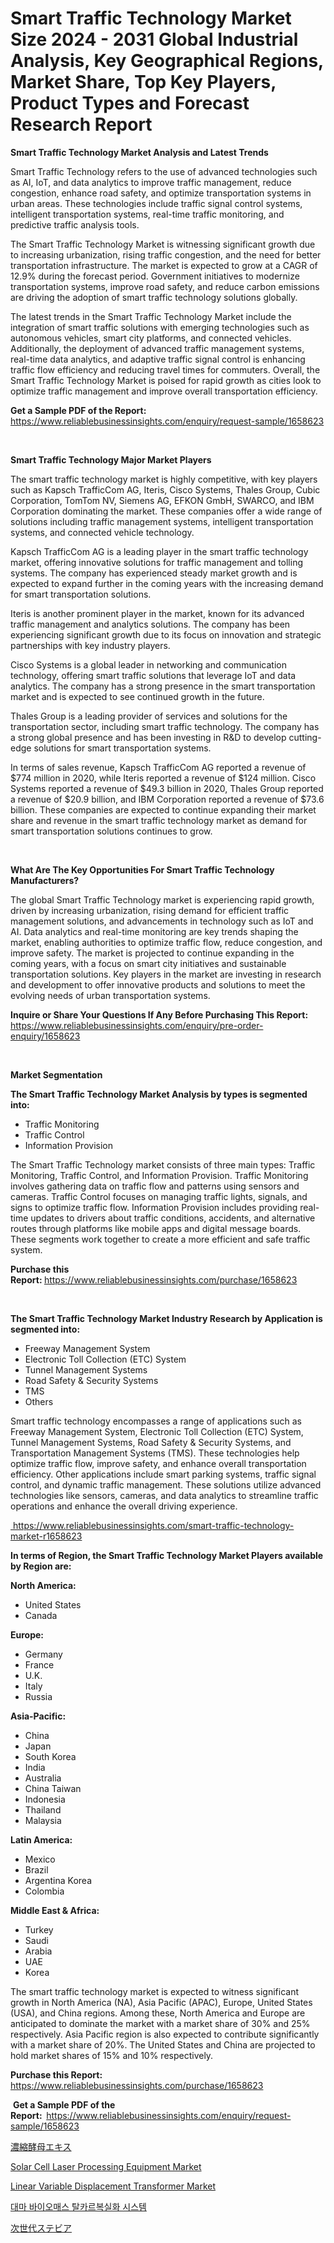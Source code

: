 <p><h1>Smart Traffic Technology Market Size 2024 - 2031 Global Industrial Analysis, Key Geographical Regions, Market Share, Top Key Players, Product Types and Forecast Research Report</h1></p><p><strong>Smart Traffic Technology Market Analysis and Latest Trends</strong></p>
<p><p>Smart Traffic Technology refers to the use of advanced technologies such as AI, IoT, and data analytics to improve traffic management, reduce congestion, enhance road safety, and optimize transportation systems in urban areas. These technologies include traffic signal control systems, intelligent transportation systems, real-time traffic monitoring, and predictive traffic analysis tools.</p><p>The Smart Traffic Technology Market is witnessing significant growth due to increasing urbanization, rising traffic congestion, and the need for better transportation infrastructure. The market is expected to grow at a CAGR of 12.9% during the forecast period. Government initiatives to modernize transportation systems, improve road safety, and reduce carbon emissions are driving the adoption of smart traffic technology solutions globally.</p><p>The latest trends in the Smart Traffic Technology Market include the integration of smart traffic solutions with emerging technologies such as autonomous vehicles, smart city platforms, and connected vehicles. Additionally, the deployment of advanced traffic management systems, real-time data analytics, and adaptive traffic signal control is enhancing traffic flow efficiency and reducing travel times for commuters. Overall, the Smart Traffic Technology Market is poised for rapid growth as cities look to optimize traffic management and improve overall transportation efficiency.</p></p>
<p><strong>Get a Sample PDF of the Report:&nbsp;</strong> <a href="https://www.reliablebusinessinsights.com/enquiry/request-sample/1658623">https://www.reliablebusinessinsights.com/enquiry/request-sample/1658623</a></p>
<p>&nbsp;</p>
<p><strong>Smart Traffic Technology Major Market Players</strong></p>
<p><p>The smart traffic technology market is highly competitive, with key players such as Kapsch TrafficCom AG, Iteris, Cisco Systems, Thales Group, Cubic Corporation, TomTom NV, Siemens AG, EFKON GmbH, SWARCO, and IBM Corporation dominating the market. These companies offer a wide range of solutions including traffic management systems, intelligent transportation systems, and connected vehicle technology.</p><p>Kapsch TrafficCom AG is a leading player in the smart traffic technology market, offering innovative solutions for traffic management and tolling systems. The company has experienced steady market growth and is expected to expand further in the coming years with the increasing demand for smart transportation solutions.</p><p>Iteris is another prominent player in the market, known for its advanced traffic management and analytics solutions. The company has been experiencing significant growth due to its focus on innovation and strategic partnerships with key industry players.</p><p>Cisco Systems is a global leader in networking and communication technology, offering smart traffic solutions that leverage IoT and data analytics. The company has a strong presence in the smart transportation market and is expected to see continued growth in the future.</p><p>Thales Group is a leading provider of services and solutions for the transportation sector, including smart traffic technology. The company has a strong global presence and has been investing in R&D to develop cutting-edge solutions for smart transportation systems.</p><p>In terms of sales revenue, Kapsch TrafficCom AG reported a revenue of $774 million in 2020, while Iteris reported a revenue of $124 million. Cisco Systems reported a revenue of $49.3 billion in 2020, Thales Group reported a revenue of $20.9 billion, and IBM Corporation reported a revenue of $73.6 billion. These companies are expected to continue expanding their market share and revenue in the smart traffic technology market as demand for smart transportation solutions continues to grow.</p></p>
<p>&nbsp;</p>
<p><strong>What Are The Key Opportunities For Smart Traffic Technology Manufacturers?</strong></p>
<p><p>The global Smart Traffic Technology market is experiencing rapid growth, driven by increasing urbanization, rising demand for efficient traffic management solutions, and advancements in technology such as IoT and AI. Data analytics and real-time monitoring are key trends shaping the market, enabling authorities to optimize traffic flow, reduce congestion, and improve safety. The market is projected to continue expanding in the coming years, with a focus on smart city initiatives and sustainable transportation solutions. Key players in the market are investing in research and development to offer innovative products and solutions to meet the evolving needs of urban transportation systems.</p></p>
<p><strong>Inquire or Share Your Questions If Any Before Purchasing This Report:</strong> <a href="https://www.reliablebusinessinsights.com/enquiry/pre-order-enquiry/1658623">https://www.reliablebusinessinsights.com/enquiry/pre-order-enquiry/1658623</a></p>
<p>&nbsp;</p>
<p><strong>Market Segmentation</strong></p>
<p><strong>The Smart Traffic Technology Market Analysis by types is segmented into:</strong></p>
<p><ul><li>Traffic Monitoring</li><li>Traffic Control</li><li>Information Provision</li></ul></p>
<p><p>The Smart Traffic Technology market consists of three main types: Traffic Monitoring, Traffic Control, and Information Provision. Traffic Monitoring involves gathering data on traffic flow and patterns using sensors and cameras. Traffic Control focuses on managing traffic lights, signals, and signs to optimize traffic flow. Information Provision includes providing real-time updates to drivers about traffic conditions, accidents, and alternative routes through platforms like mobile apps and digital message boards. These segments work together to create a more efficient and safe traffic system.</p></p>
<p><strong>Purchase this Report:&nbsp;</strong><a href="https://www.reliablebusinessinsights.com/purchase/1658623">https://www.reliablebusinessinsights.com/purchase/1658623</a></p>
<p>&nbsp;</p>
<p><strong>The Smart Traffic Technology Market Industry Research by Application is segmented into:</strong></p>
<p><ul><li>Freeway Management System</li><li>Electronic Toll Collection (ETC) System</li><li>Tunnel Management Systems</li><li>Road Safety & Security Systems</li><li>TMS</li><li>Others</li></ul></p>
<p><p>Smart traffic technology encompasses a range of applications such as Freeway Management System, Electronic Toll Collection (ETC) System, Tunnel Management Systems, Road Safety & Security Systems, and Transportation Management Systems (TMS). These technologies help optimize traffic flow, improve safety, and enhance overall transportation efficiency. Other applications include smart parking systems, traffic signal control, and dynamic traffic management. These solutions utilize advanced technologies like sensors, cameras, and data analytics to streamline traffic operations and enhance the overall driving experience.</p></p>
<p><a href="https://www.reliablebusinessinsights.com/smart-traffic-technology-market-r1658623">&nbsp;https://www.reliablebusinessinsights.com/smart-traffic-technology-market-r1658623</a></p>
<p><strong>In terms of Region, the Smart Traffic Technology Market Players available by Region are:</strong></p>
<p>
    <p> <strong> North America: </strong>
        <ul>
            <li>United States</li>
            <li>Canada</li>
        </ul>
        </p> 
    <p> <strong> Europe: </strong>
        <ul>
            <li>Germany</li>
            <li>France</li>
            <li>U.K.</li>
            <li>Italy</li>
            <li>Russia</li>
        </ul>
        </p> 
    <p> <strong> Asia-Pacific: </strong>
        <ul>
            <li>China</li>
            <li>Japan</li>
            <li>South Korea</li>
            <li>India</li>
            <li>Australia</li>
            <li>China Taiwan</li>
            <li>Indonesia</li>
            <li>Thailand</li>
            <li>Malaysia</li>
        </ul>
        </p> 
    <p> <strong> Latin America: </strong>
        <ul>
            <li>Mexico</li>
            <li>Brazil</li>
            <li>Argentina Korea</li>
            <li>Colombia</li>
        </ul>
        </p> 
    <p> <strong> Middle East & Africa: </strong>
        <ul>
            <li>Turkey</li>
            <li>Saudi</li>
            <li>Arabia</li>
            <li>UAE</li>
            <li>Korea</li>
        </ul>
    </p>
    </p>
<p><p>The smart traffic technology market is expected to witness significant growth in North America (NA), Asia Pacific (APAC), Europe, United States (USA), and China regions. Among these, North America and Europe are anticipated to dominate the market with a market share of 30% and 25% respectively. Asia Pacific region is also expected to contribute significantly with a market share of 20%. The United States and China are projected to hold market shares of 15% and 10% respectively.</p></p>
<p><strong>Purchase this Report: </strong><a href="https://www.reliablebusinessinsights.com/purchase/1658623">https://www.reliablebusinessinsights.com/purchase/1658623</a></p>
<p>&nbsp;<strong>Get a Sample PDF of the Report:&nbsp;&nbsp;</strong><a href="https://www.reliablebusinessinsights.com/enquiry/request-sample/1658623">https://www.reliablebusinessinsights.com/enquiry/request-sample/1658623</a></p>
<p><strong></strong></p>
<p><p><a href="https://github.com/pepo3k/Market-Research-Report-List-1/blob/main/858323195991.md">濃縮酵母エキス</a></p><p><a href="https://github.com/pjcfca/Market-Research-Report-List-2/blob/main/solar-cell-laser-processing-equipment-market.md">Solar Cell Laser Processing Equipment Market</a></p><p><a href="https://issuu.com/reportprime-2/docs/linear-variable-displacement-transformer-market-si">Linear Variable Displacement Transformer Market</a></p><p><a href="https://github.com/CliftonFisher9067/Market-Research-Report-List-2/blob/main/919695287638.md">대마 바이오매스 탈카르복실화 시스템</a></p><p><a href="https://github.com/nemesis2824/Market-Research-Report-List-1/blob/main/106355795992.md">次世代ステビア</a></p></p>